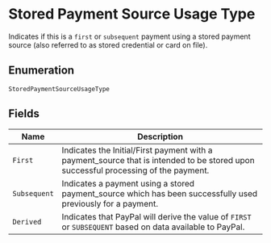 
# Stored Payment Source Usage Type

Indicates if this is a `first` or `subsequent` payment using a stored payment source (also referred to as stored credential or card on file).

## Enumeration

`StoredPaymentSourceUsageType`

## Fields

| Name | Description |
|  --- | --- |
| `First` | Indicates the Initial/First payment with a payment_source that is intended to be stored upon successful processing of the payment. |
| `Subsequent` | Indicates a payment using a stored payment_source which has been successfully used previously for a payment. |
| `Derived` | Indicates that PayPal will derive the value of `FIRST` or `SUBSEQUENT` based on data available to PayPal. |

